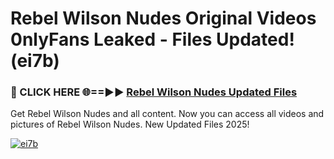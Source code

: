 # Rebel Wilson Nudes Original Videos 0nlyFans Leaked - Files Updated! (ei7b)

<h3>🔴 CLICK HERE 🌐==►► <a href="https://tinyurl.com/5h6xmrr3" rel="nofollow">Rebel Wilson Nudes Updated Files</a></h3>

Get Rebel Wilson Nudes and all content. Now you can access all videos and pictures of Rebel Wilson Nudes. New Updated Files 2025!

[![ei7b](https://i.imgur.com/KVD873Z.gif)](https://tinyurl.com/5h6xmrr3)
